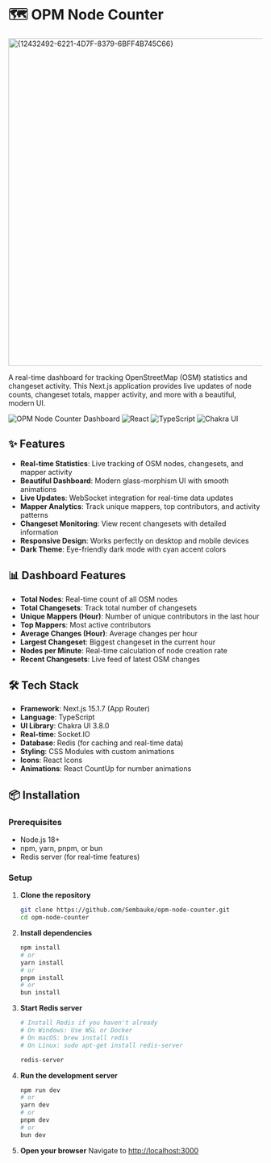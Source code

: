 # 🗺️ OPM Node Counter
<img width="1681" height="650" alt="{12432492-6221-4D7F-8379-6BFF4B745C66}" src="https://github.com/user-attachments/assets/44a04f35-c3bb-4bc1-b3de-e4fd5108647a" />

A real-time dashboard for tracking OpenStreetMap (OSM) statistics and changeset activity. This Next.js application provides live updates of node counts, changeset totals, mapper activity, and more with a beautiful, modern UI.

![OPM Node Counter Dashboard](https://img.shields.io/badge/Next.js-15.1.7-black?style=for-the-badge&logo=next.js)
![React](https://img.shields.io/badge/React-19.0.0-blue?style=for-the-badge&logo=react)
![TypeScript](https://img.shields.io/badge/TypeScript-5.0-blue?style=for-the-badge&logo=typescript)
![Chakra UI](https://img.shields.io/badge/Chakra_UI-3.8.0-319795?style=for-the-badge&logo=chakra-ui)

## ✨ Features

- **Real-time Statistics**: Live tracking of OSM nodes, changesets, and mapper activity
- **Beautiful Dashboard**: Modern glass-morphism UI with smooth animations
- **Live Updates**: WebSocket integration for real-time data updates
- **Mapper Analytics**: Track unique mappers, top contributors, and activity patterns
- **Changeset Monitoring**: View recent changesets with detailed information
- **Responsive Design**: Works perfectly on desktop and mobile devices
- **Dark Theme**: Eye-friendly dark mode with cyan accent colors

## 📊 Dashboard Features

- **Total Nodes**: Real-time count of all OSM nodes
- **Total Changesets**: Track total number of changesets
- **Unique Mappers (Hour)**: Number of unique contributors in the last hour
- **Top Mappers**: Most active contributors
- **Average Changes (Hour)**: Average changes per hour
- **Largest Changeset**: Biggest changeset in the current hour
- **Nodes per Minute**: Real-time calculation of node creation rate
- **Recent Changesets**: Live feed of latest OSM changes

## 🛠️ Tech Stack

- **Framework**: Next.js 15.1.7 (App Router)
- **Language**: TypeScript
- **UI Library**: Chakra UI 3.8.0
- **Real-time**: Socket.IO
- **Database**: Redis (for caching and real-time data)
- **Styling**: CSS Modules with custom animations
- **Icons**: React Icons
- **Animations**: React CountUp for number animations

## 📦 Installation

### Prerequisites

- Node.js 18+ 
- npm, yarn, pnpm, or bun
- Redis server (for real-time features)

### Setup

1. **Clone the repository**
   ```bash
   git clone https://github.com/Sembauke/opm-node-counter.git
   cd opm-node-counter
   ```

2. **Install dependencies**
   ```bash
   npm install
   # or
   yarn install
   # or
   pnpm install
   # or
   bun install
   ```

3. **Start Redis server**
   ```bash
   # Install Redis if you haven't already
   # On Windows: Use WSL or Docker
   # On macOS: brew install redis
   # On Linux: sudo apt-get install redis-server
   
   redis-server
   ```

4. **Run the development server**
   ```bash
   npm run dev
   # or
   yarn dev
   # or
   pnpm dev
   # or
   bun dev
   ```

5. **Open your browser**
   Navigate to [http://localhost:3000](http://localhost:3000)


